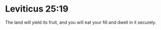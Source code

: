 # Leviticus 25:19

The land will yield its fruit, and you will eat your fill and dwell in it securely.
